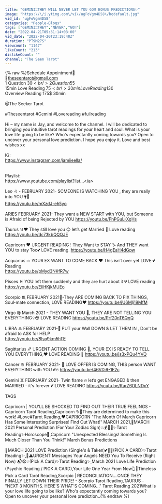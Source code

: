 ```yaml
---
title: "GEMINI♊️THEY WILL NEVER LET YOU GO‼️ BONUS PREDICTIONS✨"
image: "https:\/\/i.ytimg.com\/vi\/ugFoVgm4D58\/hqdefault.jpg"
vid_id: "ugFoVgm4D58"
categories: "People-Blogs"
tags: ["GEMINI♊️THEY","NEVER","GO‼️"]
date: "2022-04-21T05:31:14+03:00"
vid_date: "2022-04-20T23:19:40Z"
duration: "PT9M27S"
viewcount: "1147"
likeCount: "213"
dislikeCount: ""
channel: "The Seen Tarot"
---
```

{% raw %}Schedule Appointment🔮<br />📧theseentarot@gmail.com<br />1 Question 30$<br />2 Question 55$<br />15min Love Reading 75$<br />30min Love Reading 130$<br />Overview Reading 175$ 30min<br /><br />@The Seeker Tarot  <br /><br />#Theseentarot #Gemini #Lovereading #fullreading <br /><br />Hi – my name is Jay, and welcome to the channel. I will be  dedicated to bringing you intuitive tarot readings for your heart and soul. What is your love life going to be like? Who's expectantly coming towards you? Open to uncover your personal love prediction. I hope you enjoy it. Love and best wishes xx<br /><br />IG:<br /><a rel="nofollow" target="blank" href="https://www.instagram.com/jamiieella/">https://www.instagram.com/jamiieella/</a><br /><br /><br />Playlist:<br /><a rel="nofollow" target="blank" href="https://www.youtube.com/playlist?list...">https://www.youtube.com/playlist?list...</a><br /><br />Leo ♌️ - FEBRUARY 2021- SOMEONE IS WATCHING YOU , they are really into YOU ❣️🔮<br /><a rel="nofollow" target="blank" href="https://youtu.be/mXzdJ-eh5yo​​">https://youtu.be/mXzdJ-eh5yo​​</a><br /><br />ARIES FEBRUARY 2021- They want a NEW START with YOU,  but Someone is Afraid of being Rejected by YOU <a rel="nofollow" target="blank" href="https://youtu.be/FhPGuL-XgHs​​">https://youtu.be/FhPGuL-XgHs​​</a><br /><br />Taurus ♉️❤️ They still love you 😍 let’s get Married 💍 Love reading<br /><a rel="nofollow" target="blank" href="https://youtu.be/dc73kbQQQJE​​">https://youtu.be/dc73kbQQQJE​​</a><br /><br />Capricorn ❤️ URGENT READING ! They Want to STAY ♑️ And THEY want YOU to stay Too💕  LOVE reading. <a rel="nofollow" target="blank" href="https://youtu.be/H4gEaH4dGpw​​">https://youtu.be/H4gEaH4dGpw​​</a><br /><br />Acquarius ♒️ YOUR EX WANT TO COME BACK ❤️ This isn’t over yet LOVE 💕 Reading<br /><a rel="nofollow" target="blank" href="https://youtu.be/pMyd3NKfR7w​​">https://youtu.be/pMyd3NKfR7w​​</a><br /><br />Pisces ♓️ YOU left them suddenly and they are hurt about it 💔 LOVE reading<br /><a rel="nofollow" target="blank" href="https://youtu.be/EIlHKjkMUEo​​">https://youtu.be/EIlHKjkMUEo​​</a><br /><br />Scorpio ♏️ FEBRUARY 2021🔮-They ARE COMING BACK TO FIX THINGS, Soul-mate connection, LOVE READING❤️ <a rel="nofollow" target="blank" href="https://youtu.be/jU6Mlj19MfM​​">https://youtu.be/jU6Mlj19MfM​​</a><br /><br />Virgo ♍️ March 2021 - THEY WANT YOU 🔮, THEY ARE NOT TELLING YOU EVERYTHING💡😳  LOVE READING <a rel="nofollow" target="blank" href="https://youtu.be/Prf20nT6QgQ​​">https://youtu.be/Prf20nT6QgQ​​</a><br /><br />LIBRA ♎️ FEBRUARY 2021-🔮  PUT your Wall DOWN &amp; LET THEM IN , Don't be afraid to ASK for HELP<br /><a rel="nofollow" target="blank" href="https://youtu.be/8Isp9km5hTE​​">https://youtu.be/8Isp9km5hTE​​</a><br /><br />Sagittarius ♐️ URGENT ACTION COMING 🔮, YOUR EX  IS READY TO TELL YOU EVERYTHING,❤️  LOVE READING 🔮 <a rel="nofollow" target="blank" href="https://youtu.be/js3xPQu4YVQ​​">https://youtu.be/js3xPQu4YVQ​​</a><br /><br />Cancer ♋️ FEBRUARY 2021- 🔮 LOVE OFFER IS COMING, THIS person WANT EVERYTHING with YOU 💕🔥 <a rel="nofollow" target="blank" href="https://youtu.be/46VDi6-1F2c​​">https://youtu.be/46VDi6-1F2c​​</a><br /><br />Gemini ♊️ FEBRUARY 2021- Twin flame 🔥 let’s get ENGAGED &amp; then MARRIED - it's forever 💕 LOVE READING <a rel="nofollow" target="blank" href="https://youtu.be/KarZ6OLNDxY​​">https://youtu.be/KarZ6OLNDxY​​</a><br /><br />TAGS<br /><br />Capricorn | YOU'LL BE SHOCKED TO FIND OUT THEIR TRUE FEELINGS - Capricorn Tarot Reading,Capricorn ♑️💖They are determined to make this work! #Love​​ #Tarot​​ Reading,❤️CAPRICORN &quot;The Month Of March Capricorn Has Some Interesting Surprises! Find Out What!&quot; MARCH 2021,🔮MARCH 2021 Personal Prediction (For Your Zodiac Sign)💡💰💌🏡✨Tarot Reading✨Horoscope💫,Capricorn &quot;Unexpected Blessings! Something Is Much Closer Than You Think!&quot; March Bonus Predictions<br /><br />🔮MARCH 2021 LOVE Prediction (Single's &amp; Taken)💕💏💡(PICK A CARD)✨Tarot Reading✨,🔮⚠️URGENT Messages Your Angels NEED You To Receive (Right Now) 📬😧💡(Pick A Card)✨Tarot Reading✨,March 2021 Love Life Prediction (Psychic Reading / PICK A CARD),Your Life One Year From Now👆💖Timeless Pick a Card Tarot Reading,Scorpio | RECONCILIATION....ONCE THEY FINALLY LET DOWN THEIR PRIDE! - Scorpio Tarot Reading,TAURUS - &quot;NEXT 3 MONTHS. HERE'S WHAT'S COMING...&quot; Tarot Reading 2021What is your love life going to be like? Who's expectantly coming towards you? Open to uncover your personal love prediction..{% endraw %}
